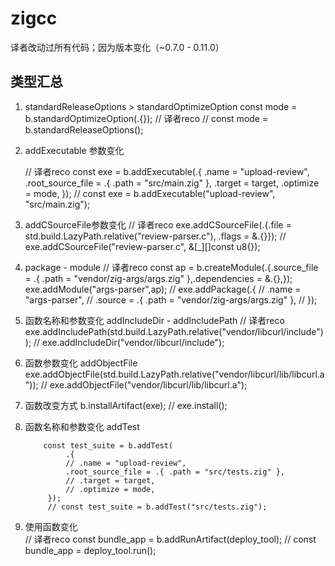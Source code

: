 # zigcc


译者改动过所有代码；因为版本变化（~0.7.0 - 0.11.0）

## 类型汇总

1.  standardReleaseOptions > standardOptimizeOption
        const mode = b.standardOptimizeOption(.{});
        // 译者reco
        // const mode = b.standardReleaseOptions();
2. addExecutable 参数变化

     // 译者reco
        const exe = b.addExecutable(.{
            .name = "upload-review",
            .root_source_file = .{ .path = "src/main.zig" },
            .target = target,
            .optimize = mode,
        });
        // const exe = b.addExecutable("upload-review", "src/main.zig");
3. addCSourceFile参数变化
            // 译者reco
            exe.addCSourceFile(.{.file = std.build.LazyPath.relative("review-parser.c"), .flags = &.{}});
            // exe.addCSourceFile("review-parser.c", &[_][]const u8{});

3. package - module
            // 译者reco
            const ap = b.createModule(.{.source_file = .{ .path = "vendor/zig-args/args.zig" },.dependencies = &.{},});
            exe.addModule("args-parser",ap);
            // exe.addPackage(.{
            //     .name = "args-parser",
            //     .source = .{ .path = "vendor/zig-args/args.zig" },
            // });
4. 函数名称和参数变化 addIncludeDir - addIncludePath
            // 译者reco
            exe.addIncludePath(std.build.LazyPath.relative("vendor/libcurl/include"));
            // exe.addIncludeDir("vendor/libcurl/include");
5. 函数参数变化 addObjectFile
            exe.addObjectFile(std.build.LazyPath.relative("vendor/libcurl/lib/libcurl.a"));
            // exe.addObjectFile("vendor/libcurl/lib/libcurl.a");
6. 函数改变方式
            b.installArtifact(exe);
            // exe.install();
7. 函数名称和参数变化     addTest    
            
           const test_suite = b.addTest(
                .{
                // .name = "upload-review",
                .root_source_file = .{ .path = "src/tests.zig" },
                // .target = target,
                // .optimize = mode,
            });
            // const test_suite = b.addTest("src/tests.zig");
8. 使用函数变化            
            // 译者reco
            const bundle_app = b.addRunArtifact(deploy_tool);
            // const bundle_app = deploy_tool.run();
            